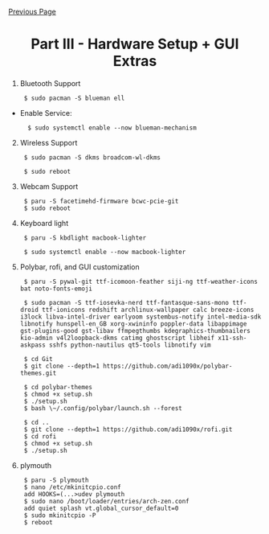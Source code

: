 [Previous Page](/Install-p2.md)
<h1 align="center"> Part III - Hardware Setup + GUI Extras</h1>

1. Bluetooth Support

   ```shell
    $ sudo pacman -S blueman ell
   ```

- Enable Service:

  ```shell
    $ sudo systemctl enable --now blueman-mechanism
  ```

2. Wireless Support

   ```shell
    $ sudo pacman -S dkms broadcom-wl-dkms
   
    $ sudo reboot
   ```
3. Webcam Support

   ```shell
    $ paru -S facetimehd-firmware bcwc-pcie-git
    $ sudo reboot
   ```
4. Keyboard light

   ```shell
    $ paru -S kbdlight macbook-lighter
   
    $ sudo systemctl enable --now macbook-lighter
   ```
5. Polybar, rofi, and GUI customization
   ```shell
    $ paru -S pywal-git ttf-icomoon-feather siji-ng ttf-weather-icons bat noto-fonts-emoji

    $ sudo pacman -S ttf-iosevka-nerd ttf-fantasque-sans-mono ttf-droid ttf-ionicons redshift archlinux-wallpaper calc breeze-icons i3lock libva-intel-driver earlyoom systembus-notify intel-media-sdk libnotify hunspell-en_GB xorg-xwininfo poppler-data libappimage gst-plugins-good gst-libav ffmpegthumbs kdegraphics-thumbnailers kio-admin v4l2loopback-dkms catimg ghostscript libheif x11-ssh-askpass sshfs python-nautilus qt5-tools libnotify vim 
   
    $ cd Git
    $ git clone --depth=1 https://github.com/adi1090x/polybar-themes.git
   
    $ cd polybar-themes
    $ chmod +x setup.sh
    $ ./setup.sh
    $ bash \~/.config/polybar/launch.sh --forest

    $ cd ..
    $ git clone --depth=1 https://github.com/adi1090x/rofi.git
    $ cd rofi
    $ chmod +x setup.sh
    $ ./setup.sh
   ```
6. plymouth

   ```shell
    $ paru -S plymouth
    $ nano /etc/mkinitcpio.conf
    add HOOKS=(...>udev plymouth
    $ sudo nano /boot/loader/entries/arch-zen.conf  
    add quiet splash vt.global_cursor_default=0
    $ sudo mkinitcpio -P
    $ reboot
   ```